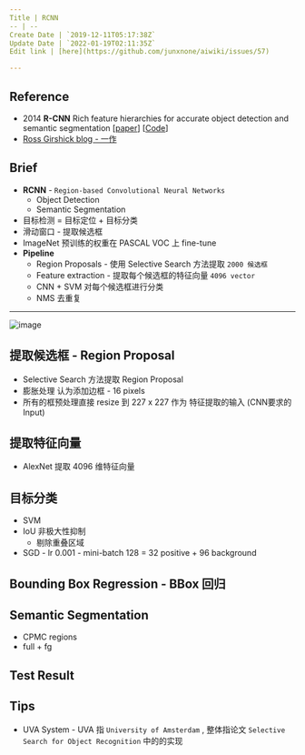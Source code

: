 ```yaml
---
Title | RCNN
-- | --
Create Date | `2019-12-11T05:17:38Z`
Update Date | `2022-01-19T02:11:35Z`
Edit link | [here](https://github.com/junxnone/aiwiki/issues/57)

---
```

## Reference

- 2014 **R-CNN** Rich feature hierarchies for accurate object detection and semantic segmentation [[paper](https://arxiv.org/pdf/1311.2524.pdf)] [[Code](https://github.com/rbgirshick/rcnn)]
- [Ross Girshick blog -  一作](http://www.rossgirshick.info/)

## Brief
- **RCNN** - `Region-based Convolutional Neural Networks`
  - Object Detection
  - Semantic Segmentation
- 目标检测 = 目标定位 + 目标分类
- 滑动窗口 - 提取候选框 
- ImageNet 预训练的权重在 PASCAL VOC 上 fine-tune
- **Pipeline**
  - Region Proposals - 使用 Selective Search 方法提取 `2000 候选框` 
  - Feature extraction - 提取每个候选框的特征向量 `4096 vector`
  - CNN + SVM 对每个候选框进行分类
  - NMS 去重复

---
![image](https://user-images.githubusercontent.com/2216970/70593917-cf8b6280-1c19-11ea-8f9b-57fd113d8f25.png)

## 提取候选框 - Region Proposal
- Selective Search 方法提取 Region Proposal
- 膨胀处理 认为添加边框 - 16 pixels
- 所有的框预处理直接 resize 到 227 x 227 作为 特征提取的输入 (CNN要求的Input)

## 提取特征向量
- AlexNet 提取 4096 维特征向量


## 目标分类
- SVM
- IoU 非极大性抑制
  - 剔除重叠区域
- SGD - lr 0.001 - mini-batch 128 = 32 positive + 96 background 

## Bounding Box Regression - BBox 回归

## Semantic  Segmentation
- CPMC regions
- full + fg

## Test Result


## Tips
- UVA System - UVA 指 `University of Amsterdam` , 整体指论文 `Selective Search for Object Recognition` 中的的实现
